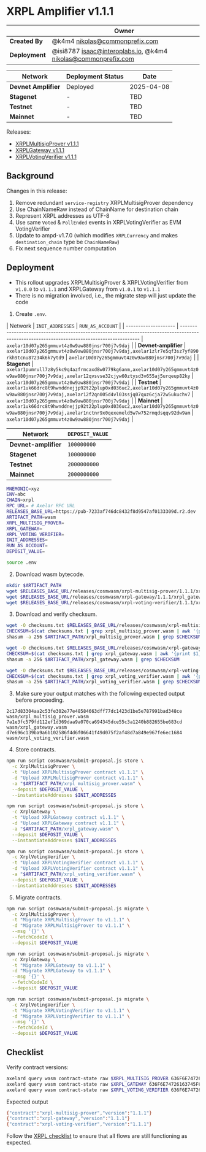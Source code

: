 # XRPL Amplifier v1.1.1

|                | **Owner**                                                                |
|----------------|--------------------------------------------------------------------------|
| **Created By** | @k4m4 <nikolas@commonprefix.com>                                         |
| **Deployment** | @isi8787 <isaac@interoplabs.io>, @k4m4 <nikolas@commonprefix.com>        |

| **Network**          | **Deployment Status** | **Date**   |
|----------------------|-----------------------|------------|
| **Devnet Amplifier** | Deployed              | 2025-04-08 |
| **Stagenet**         | -                     | TBD        |
| **Testnet**          | -                     | TBD        |
| **Mainnet**          | -                     | TBD        |

Releases:
- [XRPLMultisigProver v1.1.1](https://github.com/commonprefix/axelar-amplifier/releases/tag/xrpl-multisig-prover-v1.1.1)
- [XRPLGateway v1.1.1](https://github.com/commonprefix/axelar-amplifier/releases/tag/xrpl-gateway-v1.1.1)
- [XRPLVotingVerifier v1.1.1](https://github.com/commonprefix/axelar-amplifier/releases/tag/xrpl-voting-verifier-v1.1.1)

## Background

Changes in this release:

1. Remove redundant `service-registry` XRPLMultisigProver dependency
1. Use ChainNameRaw instead of ChainName for destination chain
1. Represent XRPL addresses as UTF-8
1. Use same `Voted` & `PollEnded` events in XRPLVotingVerifier as EVM VotingVerifier
1. Update to ampd-v1.7.0 (which modifies `XRPLCurrency` and makes `destination_chain` type be `ChainNameRaw`)
1. Fix next sequence number computation

## Deployment

- This rollout upgrades XRPLMultisigProver & XRPLVotingVerifier from `v1.0.0` to `v1.1.1` and XRPLGateway from `v1.0.1` to `v1.1.1`
- There is no migration involved, i.e., the migrate step will just update the code

1. Create `.env`.

| Network              | `INIT_ADDRESSES`                                                                                                                            | `RUN_AS_ACCOUNT`                                |
| -------------------- | ------------------------------------------------------------------------------------------------------------------------------------------- | `axelar10d07y265gmmuvt4z0w9aw880jnsr700j7v9daj` |
| **Devnet-amplifier** | `axelar10d07y265gmmuvt4z0w9aw880jnsr700j7v9daj,axelar1zlr7e5qf3sz7yf890rkh9tcnu87234k6k7ytd9`                                               | `axelar10d07y265gmmuvt4z0w9aw880jnsr700j7v9daj` |
| **Stagenet**         | `axelar1pumrull7z8y5kc9q4azfrmcaxd8w0779kg6anm,axelar10d07y265gmmuvt4z0w9aw880jnsr700j7v9daj,axelar12qvsvse32cjyw60ztysd3v655aj5urqeup82ky` | `axelar10d07y265gmmuvt4z0w9aw880jnsr700j7v9daj` |
| **Testnet**          | `axelar1uk66drc8t9hwnddnejjp92t22plup0xd036uc2,axelar10d07y265gmmuvt4z0w9aw880jnsr700j7v9daj,axelar12f2qn005d4vl03ssjq07quz6cja72w5ukuchv7` | `axelar10d07y265gmmuvt4z0w9aw880jnsr700j7v9daj` |
| **Mainnet**          | `axelar1uk66drc8t9hwnddnejjp92t22plup0xd036uc2,axelar10d07y265gmmuvt4z0w9aw880jnsr700j7v9daj,axelar1nctnr9x0qexemeld5w7w752rmqdsqqv92dw9am` | `axelar10d07y265gmmuvt4z0w9aw880jnsr700j7v9daj` |

| Network              | `DEPOSIT_VALUE` |
| -------------------- | --------------- |
| **Devnet-amplifier** | `100000000`     |
| **Stagenet**         | `100000000`     |
| **Testnet**          | `2000000000`    |
| **Mainnet**          | `2000000000`    |

```bash
MNEMONIC=xyz
ENV=abc
CHAIN=xrpl
RPC_URL= # Axelar RPC URL
RELEASES_BASE_URL=https://pub-7233af746dc8432f8d9547af0133309d.r2.dev
ARTIFACT_PATH=wasm
XRPL_MULTISIG_PROVER=
XRPL_GATEWAY=
XRPL_VOTING_VERIFIER=
INIT_ADDRESSES=
RUN_AS_ACCOUNT=
DEPOSIT_VALUE=
```

```bash
source .env
```

2. Download wasm bytecode.

```bash
mkdir $ARTIFACT_PATH
wget $RELEASES_BASE_URL/releases/cosmwasm/xrpl-multisig-prover/1.1.1/xrpl_multisig_prover.wasm --directory-prefix=$ARTIFACT_PATH
wget $RELEASES_BASE_URL/releases/cosmwasm/xrpl-gateway/1.1.1/xrpl_gateway.wasm --directory-prefix=$ARTIFACT_PATH
wget $RELEASES_BASE_URL/releases/cosmwasm/xrpl-voting-verifier/1.1.1/xrpl_voting_verifier.wasm --directory-prefix=$ARTIFACT_PATH
```

3. Download and verify checksum.

```bash
wget -O checksums.txt $RELEASES_BASE_URL/releases/cosmwasm/xrpl-multisig-prover/1.1.1/checksums.txt
CHECKSUM=$(cat checksums.txt | grep xrpl_multisig_prover.wasm | awk '{print $1}')
shasum -a 256 $ARTIFACT_PATH/xrpl_multisig_prover.wasm | grep $CHECKSUM

wget -O checksums.txt $RELEASES_BASE_URL/releases/cosmwasm/xrpl-gateway/1.1.1/checksums.txt
CHECKSUM=$(cat checksums.txt | grep xrpl_gateway.wasm | awk '{print $1}')
shasum -a 256 $ARTIFACT_PATH/xrpl_gateway.wasm | grep $CHECKSUM

wget -O checksums.txt $RELEASES_BASE_URL/releases/cosmwasm/xrpl-voting-verifier/1.1.1/checksums.txt
CHECKSUM=$(cat checksums.txt | grep xrpl_voting_verifier.wasm | awk '{print $1}')
shasum -a 256 $ARTIFACT_PATH/xrpl_voting_verifier.wasm | grep $CHECKSUM
```

3. Make sure your output matches with the following expected output before proceeding.

```
2c17d83304aa2c53fe302e77e48584663dff77dc1423d1be5e787991bad348ce  wasm/xrpl_multisig_prover.wasm
7a1e3fc579fd112ef1d369daa9a070ca694345dce55c3a1240b882655be683cd  wasm/xrpl_gateway.wasm
d7e696c139ba9a6b102586f4d6f06641f49d075f2af48d7a849e967fe6ec1684  wasm/xrpl_voting_verifier.wasm
```

4. Store contracts.

```bash
npm run script cosmwasm/submit-proposal.js store \
  -c XrplMultisigProver \
  -t "Upload XRPLMultisigProver contract v1.1.1" \
  -d "Upload XRPLMultisigProver contract v1.1.1" \
  -a "$ARTIFACT_PATH/xrpl_multisig_prover.wasm" \
  --deposit $DEPOSIT_VALUE \
  --instantiateAddresses $INIT_ADDRESSES

npm run script cosmwasm/submit-proposal.js store \
  -c XrplGateway \
  -t "Upload XRPLGateway contract v1.1.1" \
  -d "Upload XRPLGateway contract v1.1.1" \
  -a "$ARTIFACT_PATH/xrpl_gateway.wasm" \
  --deposit $DEPOSIT_VALUE \
  --instantiateAddresses $INIT_ADDRESSES

npm run script cosmwasm/submit-proposal.js store \
  -c XrplVotingVerifier \
  -t "Upload XRPLVotingVerifier contract v1.1.1" \
  -d "Upload XRPLVotingVerifier contract v1.1.1" \
  -a "$ARTIFACT_PATH/xrpl_voting_verifier.wasm" \
  --deposit $DEPOSIT_VALUE \
  --instantiateAddresses $INIT_ADDRESSES
```

5. Migrate contracts.

```bash
npm run script cosmwasm/submit-proposal.js migrate \
  -c XrplMultisigProver \
  -t "Migrate XRPLMultisigProver to v1.1.1" \
  -d "Migrate XRPLMultisigProver to v1.1.1" \
  --msg '{}' \
  --fetchCodeId \
  --deposit $DEPOSIT_VALUE

npm run script cosmwasm/submit-proposal.js migrate \
  -c XrplGateway \
  -t "Migrate XRPLGateway to v1.1.1" \
  -d "Migrate XRPLGateway to v1.1.1" \
  --msg '{}' \
  --fetchCodeId \
  --deposit $DEPOSIT_VALUE

npm run script cosmwasm/submit-proposal.js migrate \
  -c XrplVotingVerifier \
  -t "Migrate XRPLVotingVerifier to v1.1.1" \
  -d "Migrate XRPLVotingVerifier to v1.1.1" \
  --msg '{}' \
  --fetchCodeId \
  --deposit $DEPOSIT_VALUE
```

## Checklist

Verify contract versions:

```bash
axelard query wasm contract-state raw $XRPL_MULTISIG_PROVER 636F6E74726163745F696E666F --node $RPC_URL -o json | jq -r '.data' | base64 -d
axelard query wasm contract-state raw $XRPL_GATEWAY 636F6E74726163745F696E666F --node $RPC_URL -o json | jq -r '.data' | base64 -d
axelard query wasm contract-state raw $XRPL_VOTING_VERIFIER 636F6E74726163745F696E666F  --node $RPC_URL -o json | jq -r '.data' | base64 -d
```

Expected output

```bash
{"contract":"xrpl-multisig-prover","version":"1.1.1"}
{"contract":"xrpl-gateway","version":"1.1.1"}
{"contract":"xrpl-voting-verifier","version":"1.1.1"}
```

Follow the [XRPL checklist](../xrpl/2025-02-v1.0.0.md) to ensure that all flows are still functioning as expected.
